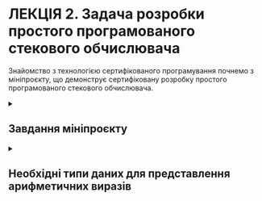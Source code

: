 <H1><b>ЛЕКЦІЯ 2. Задача розробки простого програмованого стекового обчислювача</b></H1>

Знайомство з технологією сертифікованого програмування почнемо з мініпроєкту, що демонструє сертифіковану розробку простого програмованого стекового обчислювача.

<details><summary><H2>Завдання мініпроєкту</H2></summary>

Маємо арифметичні вирази, які оперують з натуральними константами за допомогою бінарних операцій додавання і множення.

Абстрактний синтаксис мови арифметичних виразів визначається наступними правилами
- $\mathtt{binop}$ є або $\mathtt{PLUS}$, або $\mathtt{MULT}$
- $\mathtt{const}\ n$ є арифметичним виразом, якщо $n$ є натуральним числом
- $\mathtt{term}\ bop\ e_1\ e_2$ є арифметичним виразом, якщо $bop$ є представником $\mathtt{binop}$, а $e_1$ та $e_2$ є арифметичними виразами

Семантичним значенням арифметичного виразу $e$ будемо вважати натуральне число $\mathtt{denote}\ e$, яке цей вираз представляє.

Детальніше,
- $\mathtt{denote}\ e:=n$, якщо $e\equiv\mathtt{const}\ n$
- $\mathtt{denote}\ e:=\mathtt{denote}\ e_1+\mathtt{denote}\ e_2$, якщо $e\equiv\mathtt{term}\ \mathtt{PLUS}\ e_1\ e_2$, де $e_1$ та $e_2$ є арифметичними виразами

Розглянемо також обчислювач, пам'ять якого представляє собою стек натуральних чисел.

Програма обчислювача є послідовністю команд, кожна з яки є або
- команда $\mathtt{save}\ n$, яка проштовхує $n$ в стек, або
- команда $\mathtt{eval}\ bop$, яка виконує операцію, що визначається значенням $bop$ над двома числами з вершини стеку, видалючі їх і проштовхуючи результат в стек.
Зрозуміло, що ця команда може виконуватися тільки у випадку, якщо у стеку зберігається не менше двох чисел.

Задачею є побудова програми, яка приймає арифметичний вираз та повертає програму для описаного обчислювача, яка обчислює цей арифметичний вираз.

</details>

<details><summary><H2>Необхідні типи даних для представлення арифметичних виразів</H2></summary>

Спроєктуємо та специфікуємо ці типи даних, використовуючи The Coq Proof Assistant.

Першим нашим кроком буде специфікація типу даних `binop`, призначеного для представлення символів бінарних операцій:

```
Inductive binop := plus | mult.
```
Це визначення вводить новий тип з іменем `biniop`, в якому живуть лише дві константи `plus` та `mult`.
Формальною гарантією того, що ніякі інші сутності окрім `plus` та `mult` не живуть в `biniop` представляється такими твердженнями

```
binop_ind  : forall P : binop -> Prop, P Plus -> P Mult -> forall b : binop, P b
binop_rec  : forall P : binop -> Set, P Plus -> P Mult -> forall b : binop, P b
binop_rect : forall P : binop -> Type, P Plus -> P Mult -> forall b : binop, P b
```
Саме команда `Inductive` забезпечує автоматичне генерування цих гарантій, відомих як принципи індукції.

Тепер ми можемо представити абстрактний синтаксис арифметичних виразів, використовуючи The Coq Proof Assistant.

```
Inductive expr :=
  Const : nat -> expr
| Binop : binop -> expr -> expr -> expr.
```

Приклади дерев, що моделюють арифметичні вирази

```mermaid
graph TD;
  subgraph Const 2
    A(Const)-->B[2];
  end
```


</details>
